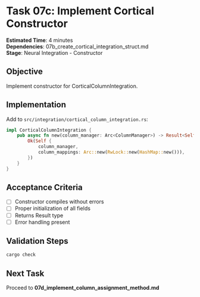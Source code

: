 # Task 07c: Implement Cortical Constructor

**Estimated Time**: 4 minutes  
**Dependencies**: 07b_create_cortical_integration_struct.md  
**Stage**: Neural Integration - Constructor

## Objective
Implement constructor for CorticalColumnIntegration.

## Implementation

Add to `src/integration/cortical_column_integration.rs`:
```rust
impl CorticalColumnIntegration {
    pub async fn new(column_manager: Arc<ColumnManager>) -> Result<Self, IntegrationError> {
        Ok(Self {
            column_manager,
            column_mappings: Arc::new(RwLock::new(HashMap::new())),
        })
    }
}
```

## Acceptance Criteria
- [ ] Constructor compiles without errors
- [ ] Proper initialization of all fields
- [ ] Returns Result type
- [ ] Error handling present

## Validation Steps
```bash
cargo check
```

## Next Task
Proceed to **07d_implement_column_assignment_method.md**